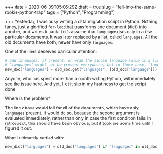 +++
date = 2020-06-09T05:06:29Z
draft = true
slug = "fell-into-the-same-rookie-python-trap"
tags = ["Python", "Programming"]

+++
Yesterday, I was busy writing a data migration script in Python. Nothing fancy, just a glorified `for-loop`that transforms one document (dict) into another, and writes it back. Let’s assume that `language`exists only in a few particular documents. It was later replaced by a list, called `languages`. All the old documents have both, newer have only `languages`.

One of the lines deserves particular attention:

```python
# add languages, if present, or wrap the single language value in a list
# 'languages' might not be present everywhere, but in those case, 'language' must be
new_doc["languages"] = old_doc.get("languages", [old_doc["language"]])
```

Anyone, who has spent more than a month writing Python, will immediately see the issue here. And yet, I let it slip in my hastiness to get the script done.

Where is the problem?

The line above would fail for all of the documents, which have only `languages` present. It would do so, because the second argument is evaluated immediately, rather than only in case the first condition fails. In retrospect, this should have been obvious, but it took me some time until I figured it out.

What I ultimately settled with:

```python
new_dict["languages"] = old_doc["languages"] if "languages" in old_doc else old_doc["language"]
```